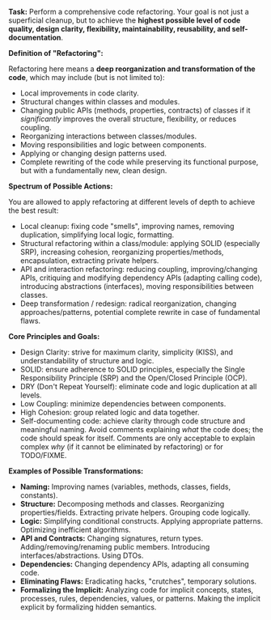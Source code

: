 **Task:** Perform a comprehensive code refactoring. Your goal is not just a superficial cleanup, but to achieve the **highest possible level of code quality, design clarity, flexibility, maintainability, reusability, and self-documentation**.

**Definition of "Refactoring":**

Refactoring here means a **deep reorganization and transformation of the code**, which may include (but is not limited to):

- Local improvements in code clarity.
- Structural changes within classes and modules.
- Changing public APIs (methods, properties, contracts) of classes if it *significantly* improves the overall structure, flexibility, or reduces coupling.
- Reorganizing interactions between classes/modules.
- Moving responsibilities and logic between components.
- Applying or changing design patterns used.
- Complete rewriting of the code while preserving its functional purpose, but with a fundamentally new, clean design.

**Spectrum of Possible Actions:**

You are allowed to apply refactoring at different levels of depth to achieve the best result:

- Local cleanup: fixing code "smells", improving names, removing duplication, simplifying local logic, formatting.
- Structural refactoring within a class/module: applying SOLID (especially SRP), increasing cohesion, reorganizing properties/methods, encapsulation, extracting private helpers.
- API and interaction refactoring: reducing coupling, improving/changing APIs, critiquing and modifying dependency APIs (adapting calling code), introducing abstractions (interfaces), moving responsibilities between classes.
- Deep transformation / redesign: radical reorganization, changing approaches/patterns, potential complete rewrite in case of fundamental flaws.

**Core Principles and Goals:**

- Design Clarity: strive for maximum clarity, simplicity (KISS), and understandability of structure and logic.
- SOLID: ensure adherence to SOLID principles, especially the Single Responsibility Principle (SRP) and the Open/Closed Principle (OCP).
- DRY (Don't Repeat Yourself): eliminate code and logic duplication at all levels.
- Low Coupling: minimize dependencies between components.
- High Cohesion: group related logic and data together.
- Self-documenting code: achieve clarity through code structure and meaningful naming. Avoid comments explaining *what* the code does; the code should speak for itself. Comments are only acceptable to explain complex *why* (if it cannot be eliminated by refactoring) or for TODO/FIXME.

**Examples of Possible Transformations:**

- **Naming:** Improving names (variables, methods, classes, fields, constants).
- **Structure:** Decomposing methods and classes. Reorganizing properties/fields. Extracting private helpers. Grouping code logically.
- **Logic:** Simplifying conditional constructs. Applying appropriate patterns. Optimizing inefficient algorithms.
- **API and Contracts:** Changing signatures, return types. Adding/removing/renaming public members. Introducing interfaces/abstractions. Using DTOs.
- **Dependencies:** Changing dependency APIs, adapting all consuming code.
- **Eliminating Flaws:** Eradicating hacks, "crutches", temporary solutions.
- **Formalizing the Implicit:** Analyzing code for implicit concepts, states, processes, rules, dependencies, values, or patterns. Making the implicit explicit by formalizing hidden semantics.

